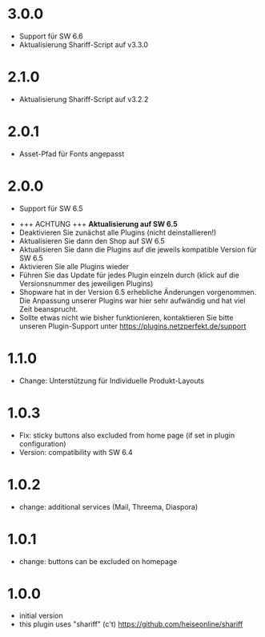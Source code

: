 # 3.0.0
- Support für SW 6.6
- Aktualisierung Shariff-Script auf v3.3.0

# 2.1.0
- Aktualisierung Shariff-Script auf v3.2.2

# 2.0.1
- Asset-Pfad für Fonts angepasst

# 2.0.0
- Support für SW 6.5
* +++ ACHTUNG +++ **Aktualisierung auf SW 6.5**
* Deaktivieren Sie zunächst alle Plugins (nicht deinstallieren!)
* Aktualisieren Sie dann den Shop auf SW 6.5
* Aktualisieren Sie dann die Plugins auf die jeweils kompatible Version für SW 6.5
* Aktivieren Sie alle Plugins wieder
* Führen Sie das Update für jedes Plugin einzeln durch (klick auf die Versionsnummer des jeweiligen Plugins)
* Shopware hat in der Version 6.5 erhebliche Änderungen vorgenommen. Die Anpassung unserer Plugins war hier sehr aufwändig und hat viel Zeit beansprucht.
* Sollte etwas nicht wie bisher funktionieren, kontaktieren Sie bitte unseren Plugin-Support unter https://plugins.netzperfekt.de/support

# 1.1.0
- Change: Unterstützung für Individuelle Produkt-Layouts

# 1.0.3
- Fix: sticky buttons also excluded from home page (if set in plugin configuration)
- Version: compatibility with SW 6.4

# 1.0.2
- change: additional services (Mail, Threema, Diaspora)

# 1.0.1
- change: buttons can be excluded on homepage

# 1.0.0
- initial version
- this plugin uses "shariff" (c't) https://github.com/heiseonline/shariff
 

